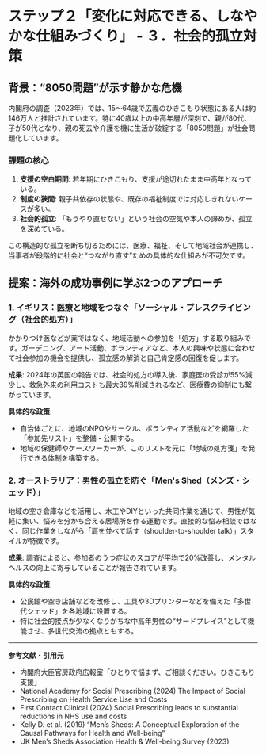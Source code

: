 # ステップ２「変化に対応できる、しなやかな仕組みづくり」 - ３．社会的孤立対策

## 背景：“8050問題”が示す静かな危機

内閣府の調査（2023年）では、15〜64歳で広義のひきこもり状態にある人は約146万人と推計されています。特に40歳以上の中高年層が深刻で、親が80代、子が50代となり、親の死去や介護を機に生活が破綻する「8050問題」が社会問題化しています。

### 課題の核心
1.  **支援の空白期間**: 若年期にひきこもり、支援が途切れたまま中高年となっている。
2.  **制度の狭間**: 親子共依存の状態や、既存の福祉制度では対応しきれないケースが多い。
3.  **社会的孤立**: 「もうやり直せない」という社会の空気や本人の諦めが、孤立を深めている。

この構造的な孤立を断ち切るためには、医療、福祉、そして地域社会が連携し、当事者が段階的に社会と“つながり直す”ための具体的な仕組みが不可欠です。

## 提案：海外の成功事例に学ぶ2つのアプローチ

### 1. イギリス：医療と地域をつなぐ「ソーシャル・プレスクライビング（社会的処方）」

かかりつけ医などが薬ではなく、地域活動への参加を「処方」する取り組みです。ガーデニング、アート活動、ボランティアなど、本人の興味や状態に合わせて社会参加の機会を提供し、孤立感の解消と自己肯定感の回復を促します。

**成果**: 2024年の英国の報告では、社会的処方の導入後、家庭医の受診が55%減少し、救急外来の利用コストも最大39%削減されるなど、医療費の抑制にも繋がっています。

**具体的な政策**:
*   自治体ごとに、地域のNPOやサークル、ボランティア活動などを網羅した「参加先リスト」を整備・公開する。
*   地域の保健師やケースワーカーが、このリストを元に「地域の処方箋」を発行できる体制を構築する。

### 2. オーストラリア：男性の孤立を防ぐ「Men's Shed（メンズ・シェッド）」

地域の空き倉庫などを活用し、木工やDIYといった共同作業を通じて、男性が気軽に集い、悩みを分かち合える居場所を作る運動です。直接的な悩み相談ではなく、同じ作業をしながら「肩を並べて話す（shoulder-to-shoulder talk）」スタイルが特徴です。

**成果**: 調査によると、参加者のうつ症状のスコアが平均で20%改善し、メンタルヘルスの向上に寄与していることが報告されています。

**具体的な政策**:
*   公民館や空き店舗などを改修し、工具や3Dプリンターなどを備えた「多世代シェッド」を各地域に設置する。
*   特に社会的接点が少なくなりがちな中高年男性の“サードプレイス”として機能させ、多世代交流の拠点ともする。

---
**参考文献・引用元**
*   内閣府大臣官房政府広報室「ひとりで悩まず、ご相談ください。ひきこもり支援」
*   National Academy for Social Prescribing (2024) The Impact of Social Prescribing on Health Service Use and Costs
*   First Contact Clinical (2024) Social Prescribing leads to substantial reductions in NHS use and costs
*   Kelly D. et al. (2019) “Men’s Sheds: A Conceptual Exploration of the Causal Pathways for Health and Well-being”
*   UK Men’s Sheds Association Health & Well-being Survey (2023)